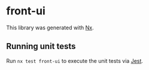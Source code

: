# front-ui

This library was generated with [Nx](https://nx.dev).

## Running unit tests

Run `nx test front-ui` to execute the unit tests via [Jest](https://jestjs.io).
